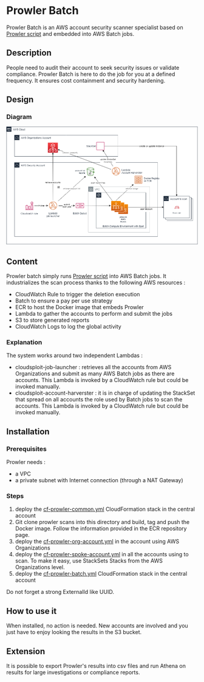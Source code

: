 # Prowler Batch

Prowler Batch is an AWS account security scanner specialist based on [Prowler script](https://github.com/toniblyx/prowler) and embedded into AWS Batch jobs.

## Description

People need to audit their account to seek security issues or validate compliance. Prowler Batch is here to do the job for you at a defined frequency.
It ensures cost containment and security hardening.

## Design

### Diagram

![Prowler Batch Diagram](images/prowlerbatch-diagram.png)

## Content

Prowler batch simply runs [Prowler script](https://github.com/toniblyx/prowler) into AWS Batch jobs.
It industrializes the scan process thanks to the following AWS resources :
- CloudWatch Rule to trigger the deletion execution
- Batch to ensure a pay per use strategy
- ECR to host the Docker image that embeds Prowler
- Lambda to gather the accounts to perform and submit the jobs
- S3 to store generated reports
- CloudWatch Logs to log the global activity

### Explanation

The system works around two independent Lambdas :
- cloudsploit-job-launcher : retrieves all the accounts from AWS Organizations and submit as many AWS Batch jobs as there are accounts.  This Lambda is invoked by a CloudWatch rule but could be invoked manually.
- cloudsploit-account-harverster : it is in charge of updating the StackSet that spread on all accounts the role used by Batch jobs to scan the accounts. This Lambda is invoked by a CloudWatch rule but could be invoked manually.

## Installation

### Prerequisites

Prowler needs :
- a VPC
- a private subnet with Internet connection (through a NAT Gateway)

### Steps

1. deploy the [cf-prowler-common.yml](cf-prowler-common.yml) CloudFormation stack in the central account
2. Git clone prowler scans into this directory and build, tag and push the Docker image. Follow the information provided in the ECR repository page.
3. deploy the [cf-prowler-org-account.yml](cf-prowler-org-account.yml) in the account using AWS Organizations
4. deploy the [cf-prowler-spoke-account.yml](cf-prowler-spoke-account.yml) in all the accounts using to scan. To make it easy, use StackSets Stacks from the AWS Organizations level.
6. deploy the [cf-prowler-batch.yml](cf-prowler-batch.yml) CloudFormation stack in the central account

Do not forget a strong ExternalId like UUID.

## How to use it

When installed, no action is needed. New accounts are involved and you just have to enjoy looking the results in the S3 bucket.

## Extension

It is possible to export Prowler's results into csv files and run Athena on results for large investigations or compliance reports.
